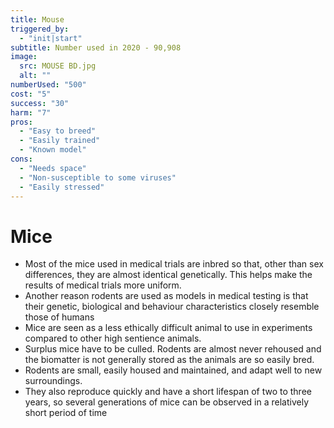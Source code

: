 ```yaml
---
title: Mouse
triggered_by:
  - "init|start"
subtitle: Number used in 2020 - 90,908
image:
  src: MOUSE BD.jpg
  alt: ""
numberUsed: "500"
cost: "5"
success: "30"
harm: "7"
pros:
  - "Easy to breed"
  - "Easily trained"
  - "Known model"
cons:
  - "Needs space"
  - "Non-susceptible to some viruses"
  - "Easily stressed"
---
```


# Mice

- Most of the mice used in medical trials are inbred so that, other than sex differences, they are almost identical genetically. This helps make the results of medical trials more uniform.
- Another reason rodents are used as models in medical testing is that their genetic, biological and behaviour characteristics closely resemble those of humans
- Mice are seen as a less ethically difficult animal to use in experiments compared to other high sentience animals.
- Surplus mice have to be culled. Rodents are almost never rehoused and the biomatter is not generally stored as the animals are so easily bred.
- Rodents are small, easily housed and maintained, and adapt well to new surroundings.
- They also reproduce quickly and have a short lifespan of two to three years, so several generations of mice can be observed in a relatively short period of time
